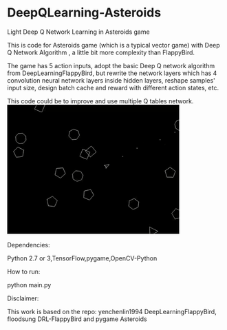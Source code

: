 # DeepQLearning-Asteroids
Light Deep Q Network Learning in Asteroids game

This is code for Asteroids game (which is a typical vector game) with Deep Q Network Algorithm , a little bit more complexity than FlappyBird. 

The game has 5 action inputs, adopt the basic Deep Q network algorithm from DeepLearningFlappyBird, but rewrite the network layers which has 4 convolution neural network layers inside hidden layers, reshape samples' input size, design batch cache and reward with different action states, etc.

This code could be to improve and use multiple Q tables network.
![Alt text](https://github.com/q-casit/DeepQLearning-Asteroids/blob/master/Video_2018-07-02_223638.gif?raw=true "dqn asteroids")

Dependencies:

Python 2.7 or 3,TensorFlow,pygame,OpenCV-Python

How to run:

python main.py

Disclaimer:

This work is based on the repo: yenchenlin1994 DeepLearningFlappyBird,
floodsung DRL-FlappyBird and pygame Asteroids
